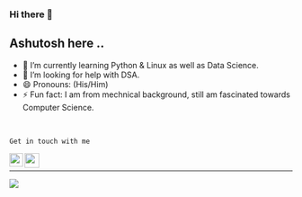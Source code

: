 
### Hi there 👋
<h2>Ashutosh here ..</h2>


- 🌱 I’m currently learning Python & Linux as well as Data Science.
- 🤔 I’m looking for help with DSA.
- 😄 Pronouns: (His/Him)
- ⚡ Fun fact: I am from mechnical background, still am fascinated towards Computer Science.

<br />




`Get in touch with me`

<a href="https://www.linkedin.com/in/ashutosh-ranjan-22b155218/">
  <img align="left" width="24px" src="https://cdn.jsdelivr.net/npm/simple-icons@v3/icons/linkedin.svg"  />
</a>
<a href="mailto:ashutoshranjanpatratu@gmail.com">
  <img align="left" width="26px" src="https://cdn.jsdelivr.net/npm/simple-icons@v3/icons/gmail.svg" />
</a><br>
<hr>


![](https://activity-graph.herokuapp.com/graph?username=Ashutoshranjan31011955&custom_title=ashutosh%27s%20Contribution%20Graph&theme=chartreuse-dark)


<!--
**Ashutoshranjan31011955/Ashutoshranjan31011955** is a ✨ _special_ ✨ repository because its `README.md` (this file) appears on your GitHub profile.

Here are some ideas to get you started:

- 🔭 I’m currently working on ...
- 🌱 I’m currently learning ...
- 👯 I’m looking to collaborate on ...
- 🤔 I’m looking for help with ...
- 💬 Ask me about ...
- 📫 How to reach me: ...
- 😄 Pronouns: ...
- ⚡ Fun fact: ...
-->

